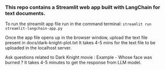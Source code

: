 ### This repo contains a Streamlit web app built with LangChain for text documents.

To run the streamlit app file run in the command terminal: `streamlit run streamlit-langchain-app.py`

Once the app file opens up in the browser window, upload the text file present in docs/dark-knight-plot.txt
It takes 4-5 mins for the text file to be uploaded in the localhost server.

Ask questions related to Dark Knight movie : Example - Whose face was burned ?
It takes 4-5 minutes to get the response from LLM model.
